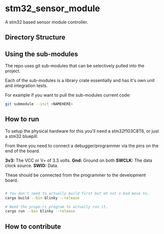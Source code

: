 # stm32_sensor_module
A stm32 based sensor module controller.

## Directory Structure


## Using the sub-modules

The repo uses git sub-modules that can be selectively pulled into the project.

Each of the sub-modules is a library crate essentially and has it's own unit 
and integration tests.

For example if you want to pull the sub-modules current code:

```sh
git submodule --init <NAMEHERE>
```

## How to run

To setup the physical hardware for this you'll need a stm32f103C8T6, or 
just a stm32 bluepill.

From there you need to connect a debugger/programmer via the pins on the end of
the board.

**3v3:** The VCC or V+ of 3.3 volts.
**Gnd:** Ground on both
**SWCLK:** The data clock source.
**SWIO:** Data.

These should be connected from the programmer to the development board.


```sh

# You don't need to actually build first but eh not a bad move to.
cargo build --bin blinky --release

# Need the prope-rs program to actually run it.
cargo run --bin blinky --release
```



## How to contribute



